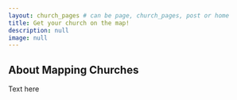 ```yaml
---
layout: church_pages # can be page, church_pages, post or home
title: Get your church on the map!
description: null
image: null
---
```


## About Mapping Churches

Text here